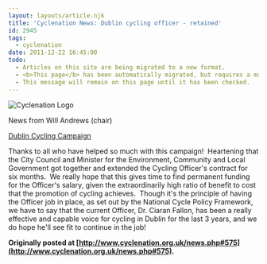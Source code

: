 ```yaml
---
layout: layouts/article.njk
title: 'Cyclenation News: Dublin cycling officer - retained'
id: 2945
tags:
  - cyclenation
date: 2011-12-22 16:45:00
todo:
  - Articles on this site are being migrated to a new format.
  - <b>This page</b> has been automatically migrated, but requires a manual check-&amp;-tune to ensure the format and links all work as expected.
  - This message will remain on this page until it has been checked.
---
```


![Cyclenation Logo](http://www.pompeybug.co.uk/wp-content/plugins/wp-cyclenation-news/cnlogo.jpg)<p>News from Will Andrews&nbsp;(chair) &nbsp; &nbsp; &nbsp; &nbsp; &nbsp; &nbsp; &nbsp; &nbsp; 

[Dublin Cycling Campaign](http://www.dublincycling.ie/SaveCyclingOfficer "dublin cycling campaign")&nbsp;[](http://www.dublincycling.ie/)


Thanks to all who have helped so much with this campaign! &nbsp;Heartening  that the City Council and Minister for the Environment, Community and  Local Government got together and extended the Cycling Officer's  contract for six months. &nbsp;We really hope that this gives time to find  permanent funding for the Officer's salary, given the extraordinarily  high ratio of benefit to cost that the promotion of cycling achieves.  &nbsp;Though it's the principle of having the Officer job in place, as set  out by the National Cycle Policy Framework, we have to say that the  current Officer, Dr. Ciaran Fallon, has been a really effective and  capable voice for cycling in Dublin for the last 3 years, and we do hope  he'll see fit to continue in the job!

**Originally posted at [http://www.cyclenation.org.uk/news.php#575](http://www.cyclenation.org.uk/news.php#575).**